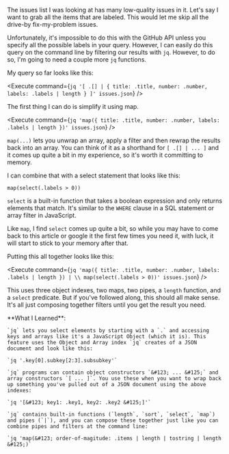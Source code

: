 <script>
import Alert from "components/Alert.svelte";
import Execute from "components/Execute.svelte";
</script>

The issues list I was looking at has many low-quality issues in it. Let's say I want to grab all the items that are labeled. This would let me skip all the drive-by fix-my-problem issues.

Unfortunately, it's impossible to do this with the GitHub API unless you specify all the possible labels in your query. However, I can easily do this query on the command line by filtering our results with `jq`. However, to do so, I'm going to need a couple more `jq` functions.

My query so far looks like this:

<Execute command={`jq '[ .[] | { title: .title, number: .number, labels: .labels | length } ]' issues.json`} />

The first thing I can do is simplify it using map.

<Execute command={`jq 'map({ title: .title, number: .number, labels: .labels | length })' issues.json`} />

`map(...)` lets you unwrap an array, apply a filter and then rewrap the results back into an array. You can think of it as a shorthand for `[ .[] | ... ]` and it comes up quite a bit in my experience, so it's worth it committing to memory.

I can combine that with a select statement that looks like this:

`map(select(.labels > 0))`

`select` is a built-in function that takes a boolean expression and only returns elements that match. It's similar to the `WHERE` clause in a SQL statement or array filter in JavaScript.

Like `map`, I find `select` comes up quite a bit, so while you may have to come back to this article or google it the first few times you need it, with luck, it will start to stick to your memory after that.

Putting this all together looks like this:

<Execute command={`jq 'map({ title: .title, number: .number, labels: .labels | length }) | \\ map(select(.labels > 0))' issues.json`} />

This uses three object indexes, two maps, two pipes, a `length` function, and a `select` predicate. But if you've followed along, this should all make sense. It's all just composing together filters until you get the result you need.

<Alert>
	**What I Learned**:

	`jq` lets you select elements by starting with a `.` and accessing keys and arrays like it's a JavaScript Object (which it is). This feature uses the Object and Array index `jq` creates of a JSON document and look like this:

	`jq '.key[0].subkey[2:3].subsubkey'`

	`jq` programs can contain object constructors `&#123; ... &#125;` and array constructors `[ ... ]`. You use these when you want to wrap back up something you've pulled out of a JSON document using the above indexes:

	`jq '[&#123; key1: .key1, key2: .key2 &#125;]'`

	`jq` contains built-in functions (`length`, `sort`, `select`, `map`) and pipes (`|`), and you can compose these together just like you can combine pipes and filters at the command line:

	`jq 'map(&#123; order-of-magitude: .items | length | tostring | length &#125;)`
</Alert>
